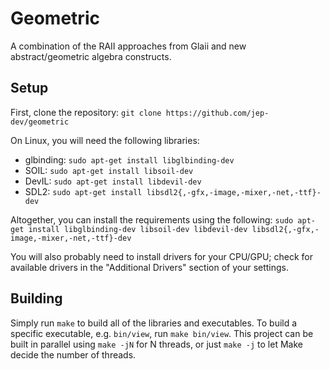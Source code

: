 # Geometric
A combination of the RAII approaches from Glaii and new abstract/geometric algebra constructs.

## Setup
First, clone the repository: `git clone https://github.com/jep-dev/geometric`

On Linux, you will need the following libraries:
* glbinding: `sudo apt-get install libglbinding-dev`
* SOIL: `sudo apt-get install libsoil-dev`
* DevIL: `sudo apt-get install libdevil-dev`
* SDL2: `sudo apt-get install libsdl2{,-gfx,-image,-mixer,-net,-ttf}-dev`

Altogether, you can install the requirements using the following:
`sudo apt-get install libglbinding-dev libsoil-dev libdevil-dev libsdl2{,-gfx,-image,-mixer,-net,-ttf}-dev`

You will also probably need to install drivers for your CPU/GPU; check for available drivers in the "Additional Drivers" section of your settings.

## Building
Simply run `make` to build all of the libraries and executables. To build a specific executable, e.g. `bin/view`, run `make bin/view`. This project can be built in parallel using `make -jN` for N threads, or just `make -j` to let Make decide the number of threads.
